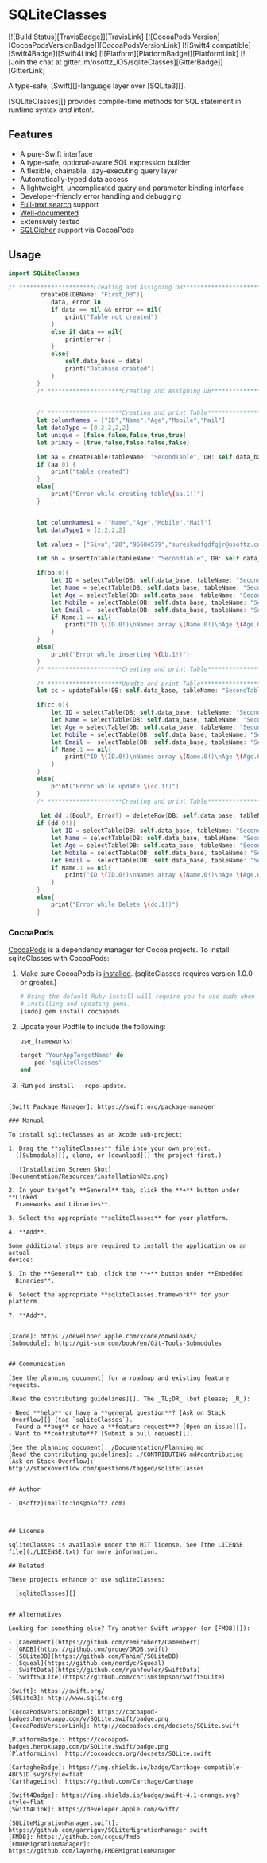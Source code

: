 
# SQLiteClasses

[![Build Status][TravisBadge]][TravisLink] [![CocoaPods Version][CocoaPodsVersionBadge]][CocoaPodsVersionLink] [![Swift4 compatible][Swift4Badge]][Swift4Link] [![Platform][PlatformBadge]][PlatformLink] [![Join the chat at gitter.im/osoftz_iOS/sqliteClasses][GitterBadge]][GitterLink]

A type-safe, [Swift][]-language layer over [SQLite3][].

[SQLiteClasses][] provides compile-time methods for SQL statement in runtime
syntax _and_ intent.

## Features

 - A pure-Swift interface
 - A type-safe, optional-aware SQL expression builder
 - A flexible, chainable, lazy-executing query layer
 - Automatically-typed data access
 - A lightweight, uncomplicated query and parameter binding interface
 - Developer-friendly error handling and debugging
 - [Full-text search][] support
 - [Well-documented][See Documentation]
 - Extensively tested
 - [SQLCipher][] support via CocoaPods

[SQLCipher]: https://www.zetetic.net/sqlcipher/
[Full-text search]: Documentation/Index.md#full-text-search
[See Documentation]: Documentation/Index.md#sqliteswift-documentation


## Usage

```swift
import SQLiteClasses

/* *********************Creating and Assigning DB************************* */
         createDB(DBName: "First_DB"){
            data, error in
            if data == nil && error == nil{
                print("Table not created")
            }
            else if data == nil{
                print(error!)
            }
            else{
                self.data_base = data!
                print("Database created")
            }
        }
        /* *********************Creating and Assigning DB************************* */
        
        
        /* *********************Creating and print Table************************* */
        let columnNames = ["ID","Name","Age","Mobile","Mail"]
        let dataType = [0,2,2,2,2]
        let unique = [false,false,false,true,true]
        let primay = [true,false,false,false,false]

        let aa = createTable(tableName: "SecondTable", DB: self.data_base, columnNames: columnNames, dataType: dataType, isUnique: unique, isPrimary: primay)
        if (aa.0) {
            print("table created")
        }
        else{
            print("Error while creating table\(aa.1!)")
        }


        let columnNames1 = ["Name","Age","Mobile","Mail"]
        let dataType1 = [2,2,2,2]

        let values = ["Siva","28","96684579","sureskudfgdfgjr@osoftz.com"]

        let bb = insertInTable(tableName: "SecondTable", DB: self.data_base, columnNames: columnNames1, dataType: dataType1, values: values)

        if(bb.0){
            let ID = selectTable(DB: self.data_base, tableName: "SecondTable", dataType: 0, column: "ID")
            let Name = selectTable(DB: self.data_base, tableName: "SecondTable", dataType: 2, column: "Name")
            let Age = selectTable(DB: self.data_base, tableName: "SecondTable", dataType: 2, column: "Age")
            let Mobile = selectTable(DB: self.data_base, tableName: "SecondTable", dataType: 2, column: "Mobile")
            let Email =  selectTable(DB: self.data_base, tableName: "SecondTable", dataType: 2, column: "Mail")
            if Name.1 == nil{
                print("ID \(ID.0!)\nNames array \(Name.0!)\nAge \(Age.0!)\nMobile \(Mobile.0!)\nEmail \(Email.0!)")
            }
        }
        else{
            print("Error while inserting \(bb.1!)")
        }
        /* *********************Creating and print Table************************* */

        /* *********************Upadte and print Table************************* */
        let cc = updateTable(DB: self.data_base, tableName: "SecondTable", where_columName: "ID", where_value: "2", where_dataType: 0, columName: "Name", value: "Sureshkumar", dataType: 2)

        if(cc.0){
            let ID = selectTable(DB: self.data_base, tableName: "SecondTable", dataType: 0, column: "ID")
            let Name = selectTable(DB: self.data_base, tableName: "SecondTable", dataType: 2, column: "Name")
            let Age = selectTable(DB: self.data_base, tableName: "SecondTable", dataType: 2, column: "Age")
            let Mobile = selectTable(DB: self.data_base, tableName: "SecondTable", dataType: 2, column: "Mobile")
            let Email =  selectTable(DB: self.data_base, tableName: "SecondTable", dataType: 2, column: "Mail")
            if Name.1 == nil{
                print("ID \(ID.0!)\nNames array \(Name.0!)\nAge \(Age.0!)\nMobile \(Mobile.0!)\nEmail \(Email.0!)")
            }
        }
        else{
            print("Error while update \(cc.1!)")
        }
        /* *********************Creating and print Table************************* */
        
         let dd :(Bool?, Error?) = deleteRow(DB: self.data_base, tableName: "SecondTable", dataType: 0, column: "ID", value: "1")
        if (dd.0!){
            let ID = selectTable(DB: self.data_base, tableName: "SecondTable", dataType: 0, column: "ID")
            let Name = selectTable(DB: self.data_base, tableName: "SecondTable", dataType: 2, column: "Name")
            let Age = selectTable(DB: self.data_base, tableName: "SecondTable", dataType: 2, column: "Age")
            let Mobile = selectTable(DB: self.data_base, tableName: "SecondTable", dataType: 2, column: "Mobile")
            let Email =  selectTable(DB: self.data_base, tableName: "SecondTable", dataType: 2, column: "Mail")
            if Name.1 == nil{
                print("ID \(ID.0!)\nNames array \(Name.0!)\nAge \(Age.0!)\nMobile \(Mobile.0!)\nEmail \(Email.0!)")
            }
        }
        else{
            print("Error while Delete \(dd.1!)")
        }
  ```

### CocoaPods

[CocoaPods][] is a dependency manager for Cocoa projects. To install
sqliteClasses with CocoaPods:

 1. Make sure CocoaPods is [installed][CocoaPods Installation]. (sqliteClasses
    requires version 1.0.0 or greater.)

    ```sh
    # Using the default Ruby install will require you to use sudo when
    # installing and updating gems.
    [sudo] gem install cocoapods
    ```

 2. Update your Podfile to include the following:

    ```ruby
    use_frameworks!

    target 'YourAppTargetName' do
        pod 'sqliteClasses'
    end
    ```

 3. Run `pod install --repo-update`.

[CocoaPods]: https://cocoapods.org
[CocoaPods Installation]: https://guides.cocoapods.org/using/getting-started.html#getting-started

  ```

[Swift Package Manager]: https://swift.org/package-manager

### Manual

To install sqliteClasses as an Xcode sub-project:

 1. Drag the **sqliteClasses** file into your own project.
    ([Submodule][], clone, or [download][] the project first.)

    ![Installation Screen Shot](Documentation/Resources/installation@2x.png)

 2. In your target’s **General** tab, click the **+** button under **Linked
    Frameworks and Libraries**.

 3. Select the appropriate **sqliteClasses** for your platform.

 4. **Add**.

Some additional steps are required to install the application on an actual
device:

 5. In the **General** tab, click the **+** button under **Embedded
    Binaries**.

 6. Select the appropriate **sqliteClasses.framework** for your platform.

 7. **Add**.


[Xcode]: https://developer.apple.com/xcode/downloads/
[Submodule]: http://git-scm.com/book/en/Git-Tools-Submodules


## Communication

[See the planning document] for a roadmap and existing feature requests.

[Read the contributing guidelines][]. The _TL;DR_ (but please; _R_):

 - Need **help** or have a **general question**? [Ask on Stack
   Overflow][] (tag `sqliteClasses`).
 - Found a **bug** or have a **feature request**? [Open an issue][].
 - Want to **contribute**? [Submit a pull request][].

[See the planning document]: /Documentation/Planning.md
[Read the contributing guidelines]: ./CONTRIBUTING.md#contributing
[Ask on Stack Overflow]: http://stackoverflow.com/questions/tagged/sqliteClasses


## Author

 - [Osoftz](mailto:ios@osoftz.com)
   


## License

sqliteClasses is available under the MIT license. See [the LICENSE
file](./LICENSE.txt) for more information.

## Related

These projects enhance or use sqliteClasses:

 - [sqliteClasses][]


## Alternatives

Looking for something else? Try another Swift wrapper (or [FMDB][]):

 - [Camembert](https://github.com/remirobert/Camembert)
 - [GRDB](https://github.com/groue/GRDB.swift)
 - [SQLiteDB](https://github.com/FahimF/SQLiteDB)
 - [Squeal](https://github.com/nerdyc/Squeal)
 - [SwiftData](https://github.com/ryanfowler/SwiftData)
 - [SwiftSQLite](https://github.com/chrismsimpson/SwiftSQLite)

[Swift]: https://swift.org/
[SQLite3]: http://www.sqlite.org

[CocoaPodsVersionBadge]: https://cocoapod-badges.herokuapp.com/v/SQLite.swift/badge.png
[CocoaPodsVersionLink]: http://cocoadocs.org/docsets/SQLite.swift

[PlatformBadge]: https://cocoapod-badges.herokuapp.com/p/SQLite.swift/badge.png
[PlatformLink]: http://cocoadocs.org/docsets/SQLite.swift

[CartagheBadge]: https://img.shields.io/badge/Carthage-compatible-4BC51D.svg?style=flat
[CarthageLink]: https://github.com/Carthage/Carthage

[Swift4Badge]: https://img.shields.io/badge/swift-4.1-orange.svg?style=flat
[Swift4Link]: https://developer.apple.com/swift/

[SQLiteMigrationManager.swift]: https://github.com/garriguv/SQLiteMigrationManager.swift
[FMDB]: https://github.com/ccgus/fmdb
[FMDBMigrationManager]: https://github.com/layerhq/FMDBMigrationManager



